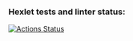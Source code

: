 ### Hexlet tests and linter status:
[![Actions Status](https://github.com/Viacheslav1981/java-project-78/workflows/hexlet-check/badge.svg)](https://github.com/Viacheslav1981/java-project-78/actions)